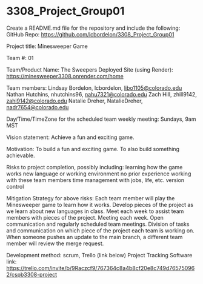 # 3308_Project_Group01

Create a README.md file for the repository and include the following:
GitHub Repo: https://github.com/lcbordelon/3308_Project_Group01

Project title: Minesweeper Game

Team #: 01

Team/Product Name: The Sweepers
Deployed Site (using Render): https://minesweeper3308.onrender.com/home

Team members: Lindsay Bordelon, lcbordelon, libo1105@colorado.edu
Nathan Hutchins, nhutchins96, nahu7321@colorado.edu
Zach Hill, zhill9142, zahi9142@colorado.edu
Natalie Dreher, NatalieDreher, nadr7654@colorado.edu

Day/Time/TimeZone for the scheduled team weekly meeting: Sundays, 9am MST

Vision statement: Achieve a fun and exciting game.

Motivation: To build a fun and exciting game. To also build something achievable.

Risks to project completion, possibly including:
learning how the game works
new language or working environment
no prior experience working with these team members
time management with jobs, life, etc.
version control

Mitigation Strategy for above risks:
Each team member will play the Minesweeper game to learn how it works.
Develop pieces of the project as we learn about new languages in class. Meet each week to assist team members with pieces of the project.
Meeting each week.
Open communication and regularly scheduled team meetings.
Division of tasks and communication on which piece of the project each team is working on. When someone pushes an update to the main branch, a different team member will review the merge request.

Development method: scrum, Trello (link below)
Project Tracking Software link: https://trello.com/invite/b/9Raczcf9/767364c8a4b8cf20e8c749d765750962/cspb3308-project
